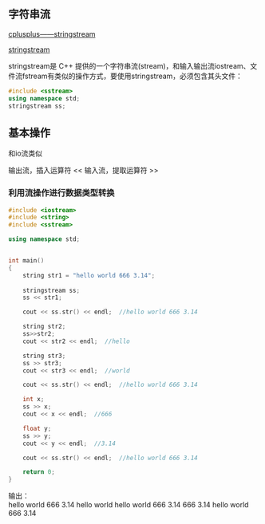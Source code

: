 ## 字符串流  

[cplusplus——stringstream](https://www.cplusplus.com/reference/sstream/stringstream/)  

[stringstream](https://blog.csdn.net/shs1992shs/article/details/83051298)  

stringstream是 C++ 提供的一个字符串流(stream)，和输入输出流iostream、文件流fstream有类似的操作方式，要使用stringstream，必须包含其头文件：  

```cpp
#include <sstream>
using namespace std;
stringstream ss;
```



## 基本操作  
和io流类似

输出流，插入运算符 <<
输入流，提取运算符 >>


### 利用流操作进行数据类型转换  

```cpp
#include <iostream>
#include <string>
#include <sstream>

using namespace std;


int main()
{
	string str1 = "hello world 666 3.14";
	
	stringstream ss;
	ss << str1;

	cout << ss.str() << endl;  //hello world 666 3.14

	string str2;
	ss>>str2;
	cout << str2 << endl;  //hello  

	string str3;
	ss >> str3;
	cout << str3 << endl;  //world  

	cout << ss.str() << endl;  //hello world 666 3.14

	int x;
	ss >> x;
	cout << x << endl;  //666

	float y;
	ss >> y;
	cout << y << endl;  //3.14

	cout << ss.str() << endl;  //hello world 666 3.14

	return 0;
}
```

输出：  
    hello world 666 3.14
    hello
    world
    hello world 666 3.14
    666
    3.14
    hello world 666 3.14